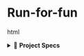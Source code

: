 # Run-for-fun

html 
<details>
    <summary>🚀 <strong>Project Specs</strong></summary>

<!-- Content Here -->

</details>